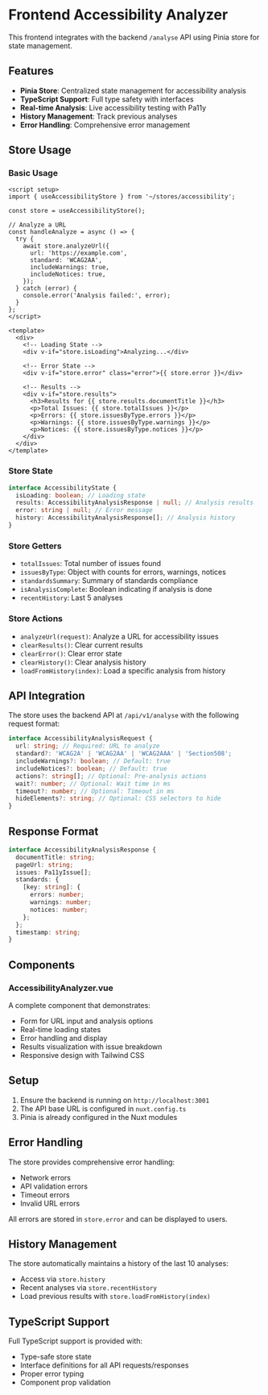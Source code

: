 # Frontend Accessibility Analyzer

This frontend integrates with the backend `/analyse` API using Pinia store for state management.

## Features

- **Pinia Store**: Centralized state management for accessibility analysis
- **TypeScript Support**: Full type safety with interfaces
- **Real-time Analysis**: Live accessibility testing with Pa11y
- **History Management**: Track previous analyses
- **Error Handling**: Comprehensive error management

## Store Usage

### Basic Usage

```vue
<script setup>
import { useAccessibilityStore } from '~/stores/accessibility';

const store = useAccessibilityStore();

// Analyze a URL
const handleAnalyze = async () => {
  try {
    await store.analyzeUrl({
      url: 'https://example.com',
      standard: 'WCAG2AA',
      includeWarnings: true,
      includeNotices: true,
    });
  } catch (error) {
    console.error('Analysis failed:', error);
  }
};
</script>

<template>
  <div>
    <!-- Loading State -->
    <div v-if="store.isLoading">Analyzing...</div>

    <!-- Error State -->
    <div v-if="store.error" class="error">{{ store.error }}</div>

    <!-- Results -->
    <div v-if="store.results">
      <h3>Results for {{ store.results.documentTitle }}</h3>
      <p>Total Issues: {{ store.totalIssues }}</p>
      <p>Errors: {{ store.issuesByType.errors }}</p>
      <p>Warnings: {{ store.issuesByType.warnings }}</p>
      <p>Notices: {{ store.issuesByType.notices }}</p>
    </div>
  </div>
</template>
```

### Store State

```typescript
interface AccessibilityState {
  isLoading: boolean; // Loading state
  results: AccessibilityAnalysisResponse | null; // Analysis results
  error: string | null; // Error message
  history: AccessibilityAnalysisResponse[]; // Analysis history
}
```

### Store Getters

- `totalIssues`: Total number of issues found
- `issuesByType`: Object with counts for errors, warnings, notices
- `standardsSummary`: Summary of standards compliance
- `isAnalysisComplete`: Boolean indicating if analysis is done
- `recentHistory`: Last 5 analyses

### Store Actions

- `analyzeUrl(request)`: Analyze a URL for accessibility issues
- `clearResults()`: Clear current results
- `clearError()`: Clear error state
- `clearHistory()`: Clear analysis history
- `loadFromHistory(index)`: Load a specific analysis from history

## API Integration

The store uses the backend API at `/api/v1/analyse` with the following request format:

```typescript
interface AccessibilityAnalysisRequest {
  url: string; // Required: URL to analyze
  standard?: 'WCAG2A' | 'WCAG2AA' | 'WCAG2AAA' | 'Section508';
  includeWarnings?: boolean; // Default: true
  includeNotices?: boolean; // Default: true
  actions?: string[]; // Optional: Pre-analysis actions
  wait?: number; // Optional: Wait time in ms
  timeout?: number; // Optional: Timeout in ms
  hideElements?: string; // Optional: CSS selectors to hide
}
```

## Response Format

```typescript
interface AccessibilityAnalysisResponse {
  documentTitle: string;
  pageUrl: string;
  issues: Pa11yIssue[];
  standards: {
    [key: string]: {
      errors: number;
      warnings: number;
      notices: number;
    };
  };
  timestamp: string;
}
```

## Components

### AccessibilityAnalyzer.vue

A complete component that demonstrates:

- Form for URL input and analysis options
- Real-time loading states
- Error handling and display
- Results visualization with issue breakdown
- Responsive design with Tailwind CSS

## Setup

1. Ensure the backend is running on `http://localhost:3001`
2. The API base URL is configured in `nuxt.config.ts`
3. Pinia is already configured in the Nuxt modules

## Error Handling

The store provides comprehensive error handling:

- Network errors
- API validation errors
- Timeout errors
- Invalid URL errors

All errors are stored in `store.error` and can be displayed to users.

## History Management

The store automatically maintains a history of the last 10 analyses:

- Access via `store.history`
- Recent analyses via `store.recentHistory`
- Load previous results with `store.loadFromHistory(index)`

## TypeScript Support

Full TypeScript support is provided with:

- Type-safe store state
- Interface definitions for all API requests/responses
- Proper error typing
- Component prop validation
